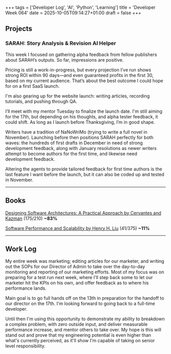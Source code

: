 +++
tags = ['Developer Log', 'AI', 'Python', 'Learning']
title = 'Developer Week 064'
date = 2025-10-05T09:14:27+01:00
draft = false
+++

## Projects

### SARAH: Story Analysis & Revision AI Helper

This week I focused on gathering alpha feedback from fellow publishers about SARAH’s outputs. So far, impressions are positive.

Pricing is still a work-in-progress, but every projection I’ve run shows strong ROI within 90 days—and even guaranteed profits in the first 30, based on my current audience. That’s about the best outcome I could hope for on a first SaaS launch.

I'm also gearing up for the website launch: writing articles, recording tutorials, and pushing through QA.

I’ll meet with my mentor Tuesday to finalize the launch date. I'm still aiming for the 17th, but depending on his thoughts, and alpha tester feedback, it could shift. As long as I launch before Thanksgiving, I’m in good shape.

Writers have a tradition of NaNoWriMo (trying to write a full novel in November). Launching before then positions SARAH perfectly for both waves: the hundreds of first drafts in December in need of strong development feedback, along with January resolutions as newer writers attempt to become authors for the first time, and likewise need development feedback.

Altering the agents to provide tailored feedback for first time authors is the last feature I want before the launch, but it can also be coded up and tested in November.

---

## Books

[Designing Software Architectures: A Practical Approach by Cervantes and Kazman](https://www.goodreads.com/book/show/27283384-designing-software-architectures) (175/210) **~83%**

[Software Performance and Scalability by Henry H. Liu](https://www.goodreads.com/book/show/6765526-software-performance-and-scalability)
(41/375) **~11%**

---

## Work Log

My entire week was marketing; editing articles for our marketer, and writing out the SOPs for our Director of Admin to take over the day-to-day monitoring and reporting of our marketing efforts. Most of my focus was on preparing for a test run next week, where I'll step back some to let our marketer hit the KPIs on his own, and offer feedback as to where his performance lands.

Main goal is to go full hands off on the 13th in preparation for the handoff to our director on the 17th. I'm looking forward to going back to a full-time developer.

Until then I'm using this opportunity to demonstrate my ability to breakdown a complex problem, with zero outside input, and deliver measurable performance increase, and mentor others to take over. My hope is this will stand out and prove that my engineering potential is even higher than what's currently perceived, as it'll show I'm capable of taking on senior level responsibility.
